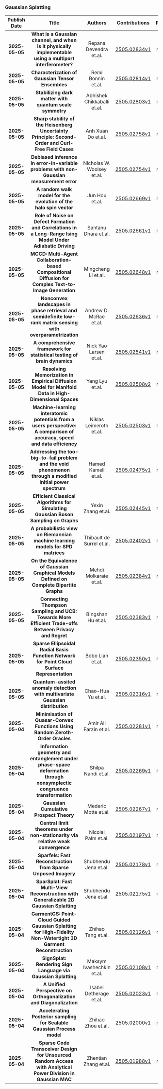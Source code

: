 
### Gaussian Splatting
|Publish Date|Title|Authors|Contributions|PDF|Code|
| :---: | :---: | :---: | :---: | :---: | :---: |
|**2025-05-05**|**What is a Gaussian channel, and when is it physically implementable using a multiport interferometer?**|Repana Devendra et.al.|[2505.02834v1](http://arxiv.org/abs/2505.02834v1)|null|
|**2025-05-05**|**Characterization of Gaussian Tensor Ensembles**|Remi Bonnin et.al.|[2505.02814v1](http://arxiv.org/abs/2505.02814v1)|null|
|**2025-05-05**|**Stabilizing dark matter with quantum scale symmetry**|Abhishek Chikkaballi et.al.|[2505.02803v1](http://arxiv.org/abs/2505.02803v1)|null|
|**2025-05-05**|**Sharp stability of the Heisenberg Uncertainty Principle: Second-Order and Curl-Free Field Cases**|Anh Xuan Do et.al.|[2505.02758v1](http://arxiv.org/abs/2505.02758v1)|null|
|**2025-05-05**|**Debiased inference in error-in-variable problems with non-Gaussian measurement error**|Nicholas W. Woolsey et.al.|[2505.02754v1](http://arxiv.org/abs/2505.02754v1)|null|
|**2025-05-05**|**A random walk model for the evolution of the halo spin vector**|Jun Hou et.al.|[2505.02669v1](http://arxiv.org/abs/2505.02669v1)|null|
|**2025-05-05**|**Role of Noise on Defect Formation and Correlations in a Long-Range Ising Model Under Adiabatic Driving**|Santanu Dhara et.al.|[2505.02661v1](http://arxiv.org/abs/2505.02661v1)|null|
|**2025-05-05**|**MCCD: Multi-Agent Collaboration-based Compositional Diffusion for Complex Text-to-Image Generation**|Mingcheng Li et.al.|[2505.02648v1](http://arxiv.org/abs/2505.02648v1)|null|
|**2025-05-05**|**Nonconvex landscapes in phase retrieval and semidefinite low-rank matrix sensing with overparametrization**|Andrew D. McRae et.al.|[2505.02636v1](http://arxiv.org/abs/2505.02636v1)|null|
|**2025-05-05**|**A comprehensive framework for statistical testing of brain dynamics**|Nick Yao Larsen et.al.|[2505.02541v1](http://arxiv.org/abs/2505.02541v1)|null|
|**2025-05-05**|**Resolving Memorization in Empirical Diffusion Model for Manifold Data in High-Dimensional Spaces**|Yang Lyu et.al.|[2505.02508v2](http://arxiv.org/abs/2505.02508v2)|null|
|**2025-05-05**|**Machine-learning interatomic potentials from a users perspective: A comparison of accuracy, speed and data efficiency**|Niklas Leimeroth et.al.|[2505.02503v1](http://arxiv.org/abs/2505.02503v1)|null|
|**2025-05-05**|**Addressing the too-big-to-fail problem and the void phenomenon through a modified initial power spectrum**|Hamed Kameli et.al.|[2505.02475v1](http://arxiv.org/abs/2505.02475v1)|null|
|**2025-05-05**|**Efficient Classical Algorithms for Simulating Gaussian Boson Sampling on Graphs**|Yexin Zhang et.al.|[2505.02445v1](http://arxiv.org/abs/2505.02445v1)|null|
|**2025-05-05**|**A probabilistic view on Riemannian machine learning models for SPD matrices**|Thibault de Surrel et.al.|[2505.02402v1](http://arxiv.org/abs/2505.02402v1)|null|
|**2025-05-05**|**On the Equivalence of Gaussian Graphical Models Defined on Complete Bipartite Graphs**|Mehdi Molkaraie et.al.|[2505.02384v1](http://arxiv.org/abs/2505.02384v1)|null|
|**2025-05-05**|**Connecting Thompson Sampling and UCB: Towards More Efficient Trade-offs Between Privacy and Regret**|Bingshan Hu et.al.|[2505.02383v1](http://arxiv.org/abs/2505.02383v1)|null|
|**2025-05-05**|**Sparse Ellipsoidal Radial Basis Function Network for Point Cloud Surface Representation**|Bobo Lian et.al.|[2505.02350v1](http://arxiv.org/abs/2505.02350v1)|null|
|**2025-05-05**|**Quantum-assited anomaly detection with multivariate Gaussian distribution**|Chao-Hua Yu et.al.|[2505.02316v1](http://arxiv.org/abs/2505.02316v1)|null|
|**2025-05-04**|**Minimisation of Quasar-Convex Functions Using Random Zeroth-Order Oracles**|Amir Ali Farzin et.al.|[2505.02281v1](http://arxiv.org/abs/2505.02281v1)|null|
|**2025-05-04**|**Information geometry and entanglement under phase-space deformation through nonsymplectic congruence transformation**|Shilpa Nandi et.al.|[2505.02269v1](http://arxiv.org/abs/2505.02269v1)|null|
|**2025-05-04**|**Gaussian Cumulative Prospect Theory**|Mederic Motte et.al.|[2505.02267v1](http://arxiv.org/abs/2505.02267v1)|null|
|**2025-05-04**|**Central limit theorems under non-stationarity via relative weak convergence**|Nicolai Palm et.al.|[2505.02197v1](http://arxiv.org/abs/2505.02197v1)|null|
|**2025-05-04**|**Sparfels: Fast Reconstruction from Sparse Unposed Imagery**|Shubhendu Jena et.al.|[2505.02178v1](http://arxiv.org/abs/2505.02178v1)|null|
|**2025-05-04**|**SparSplat: Fast Multi-View Reconstruction with Generalizable 2D Gaussian Splatting**|Shubhendu Jena et.al.|[2505.02175v1](http://arxiv.org/abs/2505.02175v1)|null|
|**2025-05-04**|**GarmentGS: Point-Cloud Guided Gaussian Splatting for High-Fidelity Non-Watertight 3D Garment Reconstruction**|Zhihao Tang et.al.|[2505.02126v1](http://arxiv.org/abs/2505.02126v1)|null|
|**2025-05-04**|**SignSplat: Rendering Sign Language via Gaussian Splatting**|Maksym Ivashechkin et.al.|[2505.02108v1](http://arxiv.org/abs/2505.02108v1)|null|
|**2025-05-04**|**A Unified Perspective on Orthogonalization and Diagonalization**|Isabel Detherage et.al.|[2505.02023v1](http://arxiv.org/abs/2505.02023v1)|null|
|**2025-05-04**|**Accelerating Posterior sampling for Scalable Gaussian Process model**|Zhihao Zhou et.al.|[2505.02000v1](http://arxiv.org/abs/2505.02000v1)|null|
|**2025-05-04**|**Sparse Code Transceiver Design for Unsourced Random Access with Analytical Power Division in Gaussian MAC**|Zhentian Zhang et.al.|[2505.01988v1](http://arxiv.org/abs/2505.01988v1)|null|
